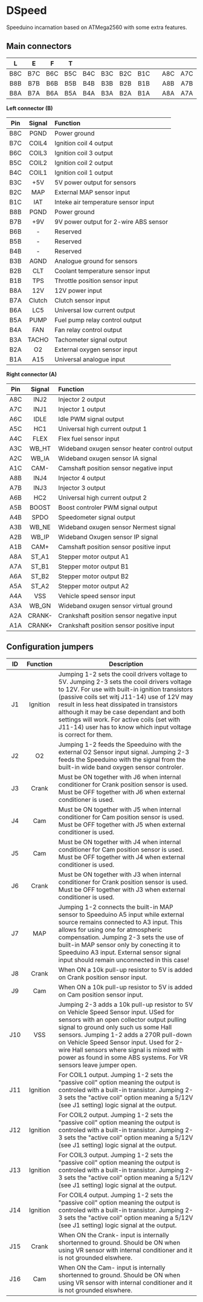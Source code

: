 # DSpeed
Speeduino incarnation based on ATMega2560 with some extra features.

## Main connectors

| L | E | F | T |   |   |   |   |   |   |   |   | R | I | G | H | T |
| :---: | :---: | :---: | :---: | :---: | :---: | :---: | :---: | :---: | :---: | :---: | :---: | :---: | :---: | :---: | :---: | :---: |
| B8C | B7C | B6C | B5C | B4C | B3C | B2C | B1C |   | A8C | A7C | A6C | A5C | A4C | A3C | A2C | A1C |
| B8B | B7B | B6B | B5B | B4B | B3B | B2B | B1B |   | A8B | A7B | A6B | A5B | A4B | A3B | A2B | A1B |
| B8A | B7A | B6A | B5A | B4A | B3A | B2A | B1A |   | A8A | A7A | A6A | A5A | A4A | A3A | A2A | A1A |


**Left connector (B)**

| Pin | Signal | Function |
| :---: | :---: | :--- |
| B8C | PGND | Power ground |
| B7C | COIL4 | Ignition coil 4 output |
| B6C | COIL3 | Ignition coil 3 output |
| B5C | COIL2 | Ignition coil 2 output |
| B4C | COIL1 | Ignition coil 1 output |
| B3C | +5V | 5V power output for sensors |
| B2C | MAP | External MAP sensor input |
| B1C | IAT | Inteke air temperature sensor input |
| B8B | PGND | Power ground |
| B7B | +9V | 9V power output for 2-wire ABS sensor |
| B6B | - | Reserved |
| B5B | - | Reserved |
| B4B | - | Reserved |
| B3B | AGND | Analogue ground for sensors |
| B2B | CLT | Coolant temperature sensor input |
| B1B | TPS | Throttle position sensor input |
| B8A | 12V | 12V power input |
| B7A | Clutch | Clutch sensor input |
| B6A | LC5 | Universal low current output |
| B5A | PUMP | Fuel pump relay control output |
| B4A | FAN | Fan relay control output |
| B3A | TACHO | Tachometer signal output |
| B2A | O2 | External oxygen sensor input |
| B1A | A15 | Universal analogue input |

**Right connector (A)**

| Pin | Signal | Function |
| :---: | :---: | :--- |
| A8C | INJ2 | Injector 2 output |
| A7C | INJ1 | Injector 1 output |
| A6C | IDLE | Idle PWM signal output |
| A5C | HC1 | Universal high current output 1 |
| A4C | FLEX | Flex fuel sensor input |
| A3C | WB_HT | Wideband oxugen sensor heater control output |
| A2C | WB_IA |  Wideband oxugen sensor IA signal |
| A1C | CAM- | Camshaft position sensor negative input |
| A8B | INJ4 | Injector 4 output |
| A7B | INJ3 | Injector 3 output |
| A6B | HC2 | Universal high current output 2 |
| A5B | BOOST | Boost controler PWM signal output |
| A4B | SPDO | Speedometer signal output |
| A3B | WB_NE | Wideband oxugen sensor Nermest signal |
| A2B | WB_IP | Wideband Oxugen sensor IP signal |
| A1B | CAM+ | Camshaft position sensor positive input |
| A8A | ST_A1 | Stepper motor output A1 |
| A7A | ST_B1 | Stepper motor output B1 |
| A6A | ST_B2 | Stepper motor output B2 |
| A5A | ST_A2 | Stepper motor output A2 |
| A4A | VSS | Vehicle speed sensor input |
| A3A | WB_GN | Wideband oxugen sensor virtual ground |
| A2A | CRANK- | Crankshaft position sensor negative input |
| A1A | CRANK+ | Crankshaft position sensor positive input |


## Configuration jumpers

| ID | Function | Description |
| :---: | :---: | --- |
| J1 | Ignition | Jumping 1-2 sets the cooil drivers voltage to 5V. Jumping 2-3 sets the cooil drivers voltage to 12V. For use with built-in ignition transistors (passive coils set witj J11-14) use of 12V may result in less heat dissipated in transistors although it may be case dependant and both settings will work. For active coils (set with J11-14) user has to know which input voltage is correct for them. |
| J2 | O2    | Jumping 1-2 feeds the Speeduino with the external O2 Sensor input signal. Jumping 2-3 feeds the Speeduino with the signal from the built-in wide band oxygen sensor controler. |
| J3 | Crank | Must be ON together with J6 when internal conditioner for Crank position sensor is used. Must be OFF together with J6 when external conditioner is used. |
| J4 | Cam   | Must be ON together with J5 when internal conditioner for Cam position sensor is used. Must be OFF together with J5 when external conditioner is used. |
| J5 | Cam   | Must be ON together with J4 when internal conditioner for Cam position sensor is used. Must be OFF together with J4 when external conditioner is used. | 
| J6 | Crank | Must be ON together with J3 when internal conditioner for Crank position sensor is used. Must be OFF together with J3 when external conditioner is used. |
| J7 | MAP   | Jumping 1-2 connects the built-in MAP sensor to Speeduino A5 input while external source remains connected to A3 input. This allows for using one for atmospheric compensation. Jumping 2-3 sets the use of built-in MAP sensor only by conecting it to Speeduino A3 input. External sensor signal input should remain unconnected in this case!    |
| J8 | Crank | When ON a 10k pull-up resistor to 5V is added on Crank position sensor input. |
| J9 | Cam   | When ON a 10k pull-up resistor to 5V is added on Cam position sensor input. |
| J10 | VSS  | Jumping 2-3 adds a 10k pull-up resistor to 5V on Vehicle Speed Sensor input. USed for sensors with an open collector output pulling signal to ground only such us some Hall sensors. Jumping 1-2 adds a 270R pull-down on Vehicle Speed Sensor input. Used for 2-wire Hall sensors where signal is mixed with power as found in some ABS systems. For VR sensors leave jumper open. |
| J11 | Ignition | For COIL1 output. Jumping 1-2 sets the "passive coil" option meaning the output is controled with a built-in transistor. Jumping 2-3 sets the "active coil" option meaning a 5/12V (see J1 setting) logic signal at the output. |
| J12 | Ignition | For COIL2 output. Jumping 1-2 sets the "passive coil" option meaning the output is controled with a built-in transistor. Jumping 2-3 sets the "active coil" option meaning a 5/12V (see J1 setting) logic signal at the output. |
| J13 | Ignition | For COIL3 output. Jumping 1-2 sets the "passive coil" option meaning the output is controled with a built-in transistor. Jumping 2-3 sets the "active coil" option meaning a 5/12V (see J1 setting) logic signal at the output. |
| J14 | Ignition | For COIL4 output. Jumping 1-2 sets the "passive coil" option meaning the output is controled with a built-in transistor. Jumping 2-3 sets the "active coil" option meaning a 5/12V (see J1 setting) logic signal at the output. |
| J15 | Crank  | When ON the Crank- input is internally shortenned to ground. Should be ON when using VR sensor with internal conditioner and it is not grounded elswhere. |
| J16 | Cam    | When ON the Cam- input is internally shortenned to ground. Should be ON when using VR sensor with internal conditioner and it is not grounded elswhere. |

